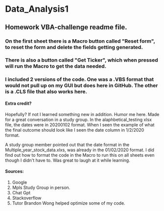 # Data_Analysis1
## Homework VBA-challenge readme file.

### On the first sheet there is a Macro button called "Reset form", to reset the form and delete the fields getting generated.
### There is also a button called "Get Ticker", which when pressed will run the Macro to get the data needed.  
### I included 2 versions of the code. One was a .VBS format that would not pull up on my GUI but does here in GitHub. The other is a .CLS file that also works here. 

#### Extra credit?
<p>Hopefully? If not I learned something new in addition. Humor me here. Made for a great conversation in a study group. In the alaphbetical_testing xlsx file, the dates were in 20200102 format. When I seen the example of what the final outcome should look like I seen the date column in 1/2/2020 format. </p>

<p>A study group member pointed out that the date format in the Multiple_year_stock_data.xlxs, was already in the 01/02/2020 format. I did find out how to format the code in the Macro to run this on all sheets even though I didn't have to. Was great to laugh at it while learning. </p>

#### Sources:
1. Google 
2. Mpls Study Group in person.
3. Chat Gpt
4. Stackoverflow
5. Tutor Brandon Wong helped optimize some of my code. 
